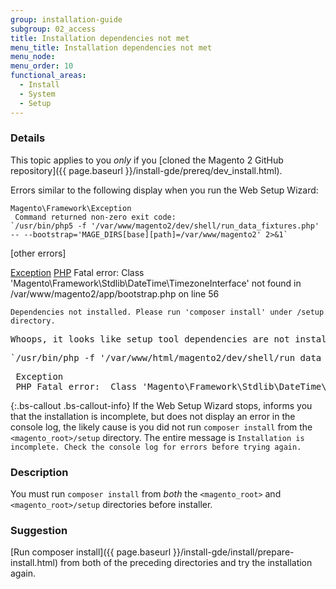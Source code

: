 ```yaml
---
group: installation-guide
subgroup: 02_access
title: Installation dependencies not met
menu_title: Installation dependencies not met
menu_node:
menu_order: 10
functional_areas:
  - Install
  - System
  - Setup
---
```


### Details

This topic applies to you *only* if you [cloned the Magento 2 GitHub repository]({{ page.baseurl }}/install-gde/prereq/dev_install.html).

Errors similar to the following display when you run the Web Setup Wizard:

```terminal
Magento\Framework\Exception
 Command returned non-zero exit code:
`/usr/bin/php5 -f '/var/www/magento2/dev/shell/run_data_fixtures.php' -- --bootstrap='MAGE_DIRS[base][path]=/var/www/magento2' 2>&1`
```

[other errors]

[Exception](https://glossary.magento.com/exception)
 [PHP](https://glossary.magento.com/php) Fatal error:  Class 'Magento\Framework\Stdlib\DateTime\TimezoneInterface' not found in /var/www/magento2/app/bootstrap.php on line 56</pre>

```
Dependencies not installed. Please run 'composer install' under /setup directory.
```

<pre>Whoops, it looks like setup tool dependencies are not installed.</pre>

<pre>`/usr/bin/php -f '/var/www/html/magento2/dev/shell/run_data_fixtures.php' -- --bootstrap='MAGE_DIRS[base][path]=/var/www/html/magento2' 2>&1`</pre>
<pre> Exception
 PHP Fatal error:  Class 'Magento\Framework\Stdlib\DateTime\TimezoneInterface' not found in /var/www/html/magento2/app/bootstrap.php on line 56</pre>

{:.bs-callout .bs-callout-info}
If the Web Setup Wizard stops, informs you that the installation is incomplete, but does not display an error in the console log, the likely cause is you did not run <code>composer install</code> from the `<magento_root>/setup` directory. The entire message is `Installation is incomplete. Check the console log for errors before trying again.`

### Description

You must run `composer install` from *both* the `<magento_root>` and `<magento_root>/setup` directories before installer.

### Suggestion

[Run composer install]({{ page.baseurl }}/install-gde/install/prepare-install.html) from both of the preceding directories and try the installation again.

